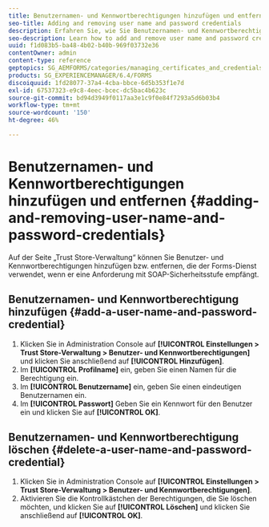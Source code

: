 ```yaml
---
title: Benutzernamen- und Kennwortberechtigungen hinzufügen und entfernen
seo-title: Adding and removing user name and password credentials
description: Erfahren Sie, wie Sie Benutzernamen- und Kennwortberechtigungen hinzufügen und entfernen.
seo-description: Learn how to add and remove user name and password credentials.
uuid: f1d083b5-ba48-4b02-b40b-969f03732e36
contentOwner: admin
content-type: reference
geptopics: SG_AEMFORMS/categories/managing_certificates_and_credentials
products: SG_EXPERIENCEMANAGER/6.4/FORMS
discoiquuid: 1fd28077-37a4-4cba-bbce-6d5b353f1e7d
exl-id: 67537323-e9c8-4eec-bcec-dc5bac4b623c
source-git-commit: bd94d3949f0117aa3e1c9f0e84f7293a5d6b03b4
workflow-type: tm+mt
source-wordcount: '150'
ht-degree: 46%

---
```


# Benutzernamen- und Kennwortberechtigungen hinzufügen und entfernen {#adding-and-removing-user-name-and-password-credentials}

Auf der Seite „Trust Store-Verwaltung“ können Sie Benutzer- und Kennwortberechtigungen hinzufügen bzw. entfernen, die der Forms-Dienst verwendet, wenn er eine Anforderung mit SOAP-Sicherheitsstufe empfängt.

## Benutzernamen- und Kennwortberechtigung hinzufügen {#add-a-user-name-and-password-credential}

1. Klicken Sie in Administration Console auf **[!UICONTROL Einstellungen > Trust Store-Verwaltung > Benutzer- und Kennwortberechtigungen]** und klicken Sie anschließend auf **[!UICONTROL Hinzufügen]**.
1. Im **[!UICONTROL Profilname]** ein, geben Sie einen Namen für die Berechtigung ein.
1. Im **[!UICONTROL Benutzername]** ein, geben Sie einen eindeutigen Benutzernamen ein.
1. Im **[!UICONTROL Passwort]** Geben Sie ein Kennwort für den Benutzer ein und klicken Sie auf **[!UICONTROL OK]**.

## Benutzernamen- und Kennwortberechtigung löschen {#delete-a-user-name-and-password-credential}

1. Klicken Sie in Administration Console auf **[!UICONTROL Einstellungen > Trust Store-Verwaltung > Benutzer- und Kennwortberechtigungen]**.
1. Aktivieren Sie die Kontrollkästchen der Berechtigungen, die Sie löschen möchten, und klicken Sie auf **[!UICONTROL Löschen]** und klicken Sie anschließend auf **[!UICONTROL OK]**.

